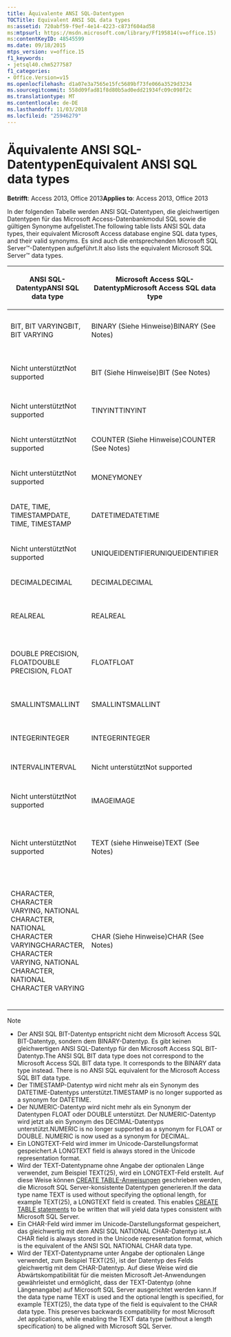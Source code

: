 ```yaml
---
title: Äquivalente ANSI SQL-Datentypen
TOCTitle: Equivalent ANSI SQL data types
ms:assetid: 720abf59-f9ef-4e14-4223-c873f604ad58
ms:mtpsurl: https://msdn.microsoft.com/library/Ff195814(v=office.15)
ms:contentKeyID: 48545599
ms.date: 09/18/2015
mtps_version: v=office.15
f1_keywords:
- jetsql40.chm5277587
f1_categories:
- Office.Version=v15
ms.openlocfilehash: d1a07e3a7565e15fc5689bf73fe066a3529d3234
ms.sourcegitcommit: 558d09fad81f8d80b5ad0edd21934fc09c098f2c
ms.translationtype: MT
ms.contentlocale: de-DE
ms.lasthandoff: 11/03/2018
ms.locfileid: "25946279"
---
```

# <a name="equivalent-ansi-sql-data-types"></a><span data-ttu-id="0cd3a-102">Äquivalente ANSI SQL-Datentypen</span><span class="sxs-lookup"><span data-stu-id="0cd3a-102">Equivalent ANSI SQL data types</span></span>


<span data-ttu-id="0cd3a-103">**Betrifft**: Access 2013, Office 2013</span><span class="sxs-lookup"><span data-stu-id="0cd3a-103">**Applies to**: Access 2013, Office 2013</span></span>

<span data-ttu-id="0cd3a-104">In der folgenden Tabelle werden ANSI SQL-Datentypen, die gleichwertigen Datentypen für das Microsoft Access-Datenbankmodul SQL sowie die gültigen Synonyme aufgelistet.</span><span class="sxs-lookup"><span data-stu-id="0cd3a-104">The following table lists ANSI SQL data types, their equivalent Microsoft Access database engine SQL data types, and their valid synonyms.</span></span> <span data-ttu-id="0cd3a-105">Es sind auch die entsprechenden Microsoft SQL Server™-Datentypen aufgeführt.</span><span class="sxs-lookup"><span data-stu-id="0cd3a-105">It also lists the equivalent Microsoft SQL Server™ data types.</span></span>

<table>
<colgroup>
<col style="width: 25%" />
<col style="width: 25%" />
<col style="width: 25%" />
<col style="width: 25%" />
</colgroup>
<thead>
<tr class="header">
<th><p><span data-ttu-id="0cd3a-106">ANSI SQL-Datentyp</span><span class="sxs-lookup"><span data-stu-id="0cd3a-106">ANSI SQL data type</span></span></p></th>
<th><p><span data-ttu-id="0cd3a-107">Microsoft Access SQL-Datentyp</span><span class="sxs-lookup"><span data-stu-id="0cd3a-107">Microsoft Access SQL data type</span></span></p></th>
<th><p><span data-ttu-id="0cd3a-108">
Synonym</span><span class="sxs-lookup"><span data-stu-id="0cd3a-108">Synonym</span></span></p></th>
<th><p><span data-ttu-id="0cd3a-109">Microsoft SQL Server-Datentyp</span><span class="sxs-lookup"><span data-stu-id="0cd3a-109">Microsoft SQL Server data type</span></span></p></th>
</tr>
</thead>
<tbody>
<tr class="odd">
<td><p><span data-ttu-id="0cd3a-110">BIT, BIT VARYING</span><span class="sxs-lookup"><span data-stu-id="0cd3a-110">BIT, BIT VARYING</span></span></p></td>
<td><p><span data-ttu-id="0cd3a-111">BINARY (Siehe Hinweise)</span><span class="sxs-lookup"><span data-stu-id="0cd3a-111">BINARY (See Notes)</span></span></p></td>
<td><p><span data-ttu-id="0cd3a-112">VARBINARY, BINARY VARYING BIT VARYING</span><span class="sxs-lookup"><span data-stu-id="0cd3a-112">VARBINARY, BINARY VARYING BIT VARYING</span></span></p></td>
<td><p><span data-ttu-id="0cd3a-113">BINARY, VARBINARY</span><span class="sxs-lookup"><span data-stu-id="0cd3a-113">BINARY, VARBINARY</span></span></p></td>
</tr>
<tr class="even">
<td><p><span data-ttu-id="0cd3a-114">Nicht unterstützt</span><span class="sxs-lookup"><span data-stu-id="0cd3a-114">Not supported</span></span></p></td>
<td><p><span data-ttu-id="0cd3a-115">BIT (Siehe Hinweise)</span><span class="sxs-lookup"><span data-stu-id="0cd3a-115">BIT (See Notes)</span></span></p></td>
<td><p><span data-ttu-id="0cd3a-116">BOOLEAN, LOGICAL, LOGICAL1, YESNO</span><span class="sxs-lookup"><span data-stu-id="0cd3a-116">BOOLEAN, LOGICAL, LOGICAL1, YESNO</span></span></p></td>
<td><p><span data-ttu-id="0cd3a-117">BIT</span><span class="sxs-lookup"><span data-stu-id="0cd3a-117">BIT</span></span></p></td>
</tr>
<tr class="odd">
<td><p><span data-ttu-id="0cd3a-118">Nicht unterstützt</span><span class="sxs-lookup"><span data-stu-id="0cd3a-118">Not supported</span></span></p></td>
<td><p><span data-ttu-id="0cd3a-119">TINYINT</span><span class="sxs-lookup"><span data-stu-id="0cd3a-119">TINYINT</span></span></p></td>
<td><p><span data-ttu-id="0cd3a-120">INTEGER1, BYTE</span><span class="sxs-lookup"><span data-stu-id="0cd3a-120">INTEGER1, BYTE</span></span></p></td>
<td><p><span data-ttu-id="0cd3a-121">TINYINT</span><span class="sxs-lookup"><span data-stu-id="0cd3a-121">TINYINT</span></span></p></td>
</tr>
<tr class="even">
<td><p><span data-ttu-id="0cd3a-122">Nicht unterstützt</span><span class="sxs-lookup"><span data-stu-id="0cd3a-122">Not supported</span></span></p></td>
<td><p><span data-ttu-id="0cd3a-123">COUNTER (Siehe Hinweise)</span><span class="sxs-lookup"><span data-stu-id="0cd3a-123">COUNTER (See Notes)</span></span></p></td>
<td><p><span data-ttu-id="0cd3a-124">AUTOINCREMENT</span><span class="sxs-lookup"><span data-stu-id="0cd3a-124">AUTOINCREMENT</span></span></p></td>
<td><p><span data-ttu-id="0cd3a-125">(Siehe Hinweise)</span><span class="sxs-lookup"><span data-stu-id="0cd3a-125">(See Notes)</span></span></p></td>
</tr>
<tr class="odd">
<td><p><span data-ttu-id="0cd3a-126">Nicht unterstützt</span><span class="sxs-lookup"><span data-stu-id="0cd3a-126">Not supported</span></span></p></td>
<td><p><span data-ttu-id="0cd3a-127">MONEY</span><span class="sxs-lookup"><span data-stu-id="0cd3a-127">MONEY</span></span></p></td>
<td><p><span data-ttu-id="0cd3a-128">CURRENCY</span><span class="sxs-lookup"><span data-stu-id="0cd3a-128">CURRENCY</span></span></p></td>
<td><p><span data-ttu-id="0cd3a-129">MONEY</span><span class="sxs-lookup"><span data-stu-id="0cd3a-129">MONEY</span></span></p></td>
</tr>
<tr class="even">
<td><p><span data-ttu-id="0cd3a-130">DATE, TIME, TIMESTAMP</span><span class="sxs-lookup"><span data-stu-id="0cd3a-130">DATE, TIME, TIMESTAMP</span></span></p></td>
<td><p><span data-ttu-id="0cd3a-131">DATETIME</span><span class="sxs-lookup"><span data-stu-id="0cd3a-131">DATETIME</span></span></p></td>
<td><p><span data-ttu-id="0cd3a-132">DATE, TIME (siehe Hinweise)</span><span class="sxs-lookup"><span data-stu-id="0cd3a-132">DATE, TIME (See Notes)</span></span></p></td>
<td><p><span data-ttu-id="0cd3a-133">DATETIME</span><span class="sxs-lookup"><span data-stu-id="0cd3a-133">DATETIME</span></span></p></td>
</tr>
<tr class="odd">
<td><p><span data-ttu-id="0cd3a-134">Nicht unterstützt</span><span class="sxs-lookup"><span data-stu-id="0cd3a-134">Not supported</span></span></p></td>
<td><p><span data-ttu-id="0cd3a-135">UNIQUEIDENTIFIER</span><span class="sxs-lookup"><span data-stu-id="0cd3a-135">UNIQUEIDENTIFIER</span></span></p></td>
<td><p><span data-ttu-id="0cd3a-136">GUID</span><span class="sxs-lookup"><span data-stu-id="0cd3a-136">GUID</span></span></p></td>
<td><p><span data-ttu-id="0cd3a-137">UNIQUEIDENTIFIER</span><span class="sxs-lookup"><span data-stu-id="0cd3a-137">UNIQUEIDENTIFIER</span></span></p></td>
</tr>
<tr class="even">
<td><p><span data-ttu-id="0cd3a-138">DECIMAL</span><span class="sxs-lookup"><span data-stu-id="0cd3a-138">DECIMAL</span></span></p></td>
<td><p><span data-ttu-id="0cd3a-139">DECIMAL</span><span class="sxs-lookup"><span data-stu-id="0cd3a-139">DECIMAL</span></span></p></td>
<td><p><span data-ttu-id="0cd3a-140">NUMERIC, DEC</span><span class="sxs-lookup"><span data-stu-id="0cd3a-140">NUMERIC, DEC</span></span></p></td>
<td><p><span data-ttu-id="0cd3a-141">DECIMAL</span><span class="sxs-lookup"><span data-stu-id="0cd3a-141">DECIMAL</span></span></p></td>
</tr>
<tr class="odd">
<td><p><span data-ttu-id="0cd3a-142">REAL</span><span class="sxs-lookup"><span data-stu-id="0cd3a-142">REAL</span></span></p></td>
<td><p><span data-ttu-id="0cd3a-143">REAL</span><span class="sxs-lookup"><span data-stu-id="0cd3a-143">REAL</span></span></p></td>
<td><p><span data-ttu-id="0cd3a-144">SINGLE, FLOAT4, IEEESINGLE</span><span class="sxs-lookup"><span data-stu-id="0cd3a-144">SINGLE, FLOAT4, IEEESINGLE</span></span></p></td>
<td><p><span data-ttu-id="0cd3a-145">REAL</span><span class="sxs-lookup"><span data-stu-id="0cd3a-145">REAL</span></span></p></td>
</tr>
<tr class="even">
<td><p><span data-ttu-id="0cd3a-146">DOUBLE PRECISION, FLOAT</span><span class="sxs-lookup"><span data-stu-id="0cd3a-146">DOUBLE PRECISION, FLOAT</span></span></p></td>
<td><p><span data-ttu-id="0cd3a-147">FLOAT</span><span class="sxs-lookup"><span data-stu-id="0cd3a-147">FLOAT</span></span></p></td>
<td><p><span data-ttu-id="0cd3a-148">DOUBLE, FLOAT8, IEEEDOUBLE, NUMBER (Siehe Hinweise)</span><span class="sxs-lookup"><span data-stu-id="0cd3a-148">DOUBLE, FLOAT8, IEEEDOUBLE, NUMBER (See Notes)</span></span></p></td>
<td><p><span data-ttu-id="0cd3a-149">FLOAT</span><span class="sxs-lookup"><span data-stu-id="0cd3a-149">FLOAT</span></span></p></td>
</tr>
<tr class="odd">
<td><p><span data-ttu-id="0cd3a-150">SMALLINT</span><span class="sxs-lookup"><span data-stu-id="0cd3a-150">SMALLINT</span></span></p></td>
<td><p><span data-ttu-id="0cd3a-151">SMALLINT</span><span class="sxs-lookup"><span data-stu-id="0cd3a-151">SMALLINT</span></span></p></td>
<td><p><span data-ttu-id="0cd3a-152">SHORT, INTEGER2</span><span class="sxs-lookup"><span data-stu-id="0cd3a-152">SHORT, INTEGER2</span></span></p></td>
<td><p><span data-ttu-id="0cd3a-153">SMALLINT</span><span class="sxs-lookup"><span data-stu-id="0cd3a-153">SMALLINT</span></span></p></td>
</tr>
<tr class="even">
<td><p><span data-ttu-id="0cd3a-154">INTEGER</span><span class="sxs-lookup"><span data-stu-id="0cd3a-154">INTEGER</span></span></p></td>
<td><p><span data-ttu-id="0cd3a-155">INTEGER</span><span class="sxs-lookup"><span data-stu-id="0cd3a-155">INTEGER</span></span></p></td>
<td><p><span data-ttu-id="0cd3a-156">LONG, INT, INTEGER4</span><span class="sxs-lookup"><span data-stu-id="0cd3a-156">LONG, INT, INTEGER4</span></span></p></td>
<td><p><span data-ttu-id="0cd3a-157">INTEGER</span><span class="sxs-lookup"><span data-stu-id="0cd3a-157">INTEGER</span></span></p></td>
</tr>
<tr class="odd">
<td><p><span data-ttu-id="0cd3a-158">INTERVAL</span><span class="sxs-lookup"><span data-stu-id="0cd3a-158">INTERVAL</span></span></p></td>
<td><p><span data-ttu-id="0cd3a-159">Nicht unterstützt</span><span class="sxs-lookup"><span data-stu-id="0cd3a-159">Not supported</span></span></p></td>
<td><p></p></td>
<td><p><span data-ttu-id="0cd3a-160">Nicht unterstützt</span><span class="sxs-lookup"><span data-stu-id="0cd3a-160">Not supported</span></span></p></td>
</tr>
<tr class="even">
<td><p><span data-ttu-id="0cd3a-161">Nicht unterstützt</span><span class="sxs-lookup"><span data-stu-id="0cd3a-161">Not supported</span></span></p></td>
<td><p><span data-ttu-id="0cd3a-162">IMAGE</span><span class="sxs-lookup"><span data-stu-id="0cd3a-162">IMAGE</span></span></p></td>
<td><p><span data-ttu-id="0cd3a-163">LONGBINARY GENERAL, OLEOBJECT</span><span class="sxs-lookup"><span data-stu-id="0cd3a-163">LONGBINARY, GENERAL, OLEOBJECT</span></span></p></td>
<td><p><span data-ttu-id="0cd3a-164">IMAGE</span><span class="sxs-lookup"><span data-stu-id="0cd3a-164">IMAGE</span></span></p></td>
</tr>
<tr class="odd">
<td><p><span data-ttu-id="0cd3a-165">Nicht unterstützt</span><span class="sxs-lookup"><span data-stu-id="0cd3a-165">Not supported</span></span></p></td>
<td><p><span data-ttu-id="0cd3a-166">TEXT (siehe Hinweise)</span><span class="sxs-lookup"><span data-stu-id="0cd3a-166">TEXT (See Notes)</span></span></p></td>
<td><p><span data-ttu-id="0cd3a-167">LONGTEXT, LONGCHAR, MEMO, NOTE, NTEXT (Siehe Hinweise)</span><span class="sxs-lookup"><span data-stu-id="0cd3a-167">LONGTEXT, LONGCHAR, MEMO, NOTE, NTEXT (See Notes)</span></span></p></td>
<td><p><span data-ttu-id="0cd3a-168">TEXT</span><span class="sxs-lookup"><span data-stu-id="0cd3a-168">TEXT</span></span></p></td>
</tr>
<tr class="even">
<td><p><span data-ttu-id="0cd3a-169">CHARACTER, CHARACTER VARYING, NATIONAL CHARACTER, NATIONAL CHARACTER VARYING</span><span class="sxs-lookup"><span data-stu-id="0cd3a-169">CHARACTER, CHARACTER VARYING, NATIONAL CHARACTER, NATIONAL CHARACTER VARYING</span></span></p></td>
<td><p><span data-ttu-id="0cd3a-170">CHAR (Siehe Hinweise)</span><span class="sxs-lookup"><span data-stu-id="0cd3a-170">CHAR (See Notes)</span></span></p></td>
<td><p><span data-ttu-id="0cd3a-171">Text (n), ALPHANUMERIC, CHARACTER, STRING, VARCHAR, CHARACTER VARYING, NCHAR, NATIONAL CHARACTER, NATIONAL CHAR, NATIONAL CHARACTER VARYING, NATIONAL CHAR VARYING (siehe Hinweise)</span><span class="sxs-lookup"><span data-stu-id="0cd3a-171">TEXT(n), ALPHANUMERIC, CHARACTER, STRING, VARCHAR, CHARACTER VARYING, NCHAR, NATIONAL CHARACTER, NATIONAL CHAR, NATIONAL CHARACTER VARYING, NATIONAL CHAR VARYING (See Notes)</span></span></p></td>
<td><p><span data-ttu-id="0cd3a-172">CHAR, VARCHAR, NCHAR, NVARCHAR</span><span class="sxs-lookup"><span data-stu-id="0cd3a-172">CHAR, VARCHAR, NCHAR, NVARCHAR</span></span></p></td>
</tr>
</tbody>
</table>



> [!NOTE]
> - <span data-ttu-id="0cd3a-p102">Der ANSI SQL BIT-Datentyp entspricht nicht dem Microsoft Access SQL BIT-Datentyp, sondern dem BINARY-Datentyp. Es gibt keinen gleichwertigen ANSI SQL-Datentyp für den Microsoft Access SQL BIT-Datentyp.</span><span class="sxs-lookup"><span data-stu-id="0cd3a-p102">The ANSI SQL BIT data type does not correspond to the Microsoft Access SQL BIT data type. It corresponds to the BINARY data type instead. There is no ANSI SQL equivalent for the Microsoft Access SQL BIT data type.</span></span>
> - <span data-ttu-id="0cd3a-176">Der TIMESTAMP-Datentyp wird nicht mehr als ein Synonym des DATETIME-Datentyps unterstützt.</span><span class="sxs-lookup"><span data-stu-id="0cd3a-176">TIMESTAMP is no longer supported as a synonym for DATETIME.</span></span>
> - <span data-ttu-id="0cd3a-p103">Der NUMERIC-Datentyp wird nicht mehr als ein Synonym der Datentypen FLOAT oder DOUBLE unterstützt. Der NUMERIC-Datentyp wird jetzt als ein Synonym des DECIMAL-Datentyps unterstützt.</span><span class="sxs-lookup"><span data-stu-id="0cd3a-p103">NUMERIC is no longer supported as a synonym for FLOAT or DOUBLE. NUMERIC is now used as a synonym for DECIMAL.</span></span>
> - <span data-ttu-id="0cd3a-179">Ein LONGTEXT-Feld wird immer im Unicode-Darstellungsformat gespeichert.</span><span class="sxs-lookup"><span data-stu-id="0cd3a-179">A LONGTEXT field is always stored in the Unicode representation format.</span></span>
> - <span data-ttu-id="0cd3a-p104">Wird der TEXT-Datentypname ohne Angabe der optionalen Länge verwendet, zum Beispiel TEXT(25), wird ein LONGTEXT-Feld erstellt. Auf diese Weise können [CREATE TABLE-Anweisungen](create-table-statement-microsoft-access-sql.md) geschrieben werden, die Microsoft SQL Server-konsistente Datentypen generieren.</span><span class="sxs-lookup"><span data-stu-id="0cd3a-p104">If the data type name TEXT is used without specifying the optional length, for example TEXT(25), a LONGTEXT field is created. This enables [CREATE TABLE statements](create-table-statement-microsoft-access-sql.md) to be written that will yield data types consistent with Microsoft SQL Server.</span></span>
> - <span data-ttu-id="0cd3a-182">Ein CHAR-Feld wird immer im Unicode-Darstellungsformat gespeichert, das gleichwertig mit dem ANSI SQL NATIONAL CHAR-Datentyp ist.</span><span class="sxs-lookup"><span data-stu-id="0cd3a-182">A CHAR field is always stored in the Unicode representation format, which is the equivalent of the ANSI SQL NATIONAL CHAR data type.</span></span>
> - <span data-ttu-id="0cd3a-p105">Wird der TEXT-Datentypname unter Angabe der optionalen Länge verwendet, zum Beispiel TEXT(25), ist der Datentyp des Felds gleichwertig mit dem CHAR-Datentyp. Auf diese Weise wird die Abwärtskompatibilität für die meisten Microsoft Jet-Anwendungen gewährleistet und ermöglicht, dass der TEXT-Datentyp (ohne Längenangabe) auf Microsoft SQL Server ausgerichtet werden kann.</span><span class="sxs-lookup"><span data-stu-id="0cd3a-p105">If the data type name TEXT is used and the optional length is specified, for example TEXT(25), the data type of the field is equivalent to the CHAR data type. This preserves backwards compatibility for most Microsoft Jet applications, while enabling the TEXT data type (without a length specification) to be aligned with Microsoft SQL Server.</span></span>


